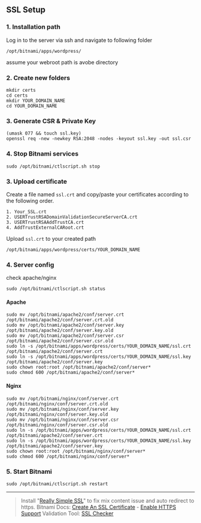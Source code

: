 ## SSL Setup

### 1. Installation path
Log in to the server via ssh and navigate to following folder
```
/opt/bitnami/apps/wordpress/
```
assume your webroot path is avobe directory

### 2. Create new folders 
```
mkdir certs
cd certs
mkdir YOUR_DOMAIN_NAME
cd YOUR_DOMAIN_NAME
```
### 3. Generate CSR & Private Key
```
(umask 077 && touch ssl.key)
openssl req -new -newkey RSA:2048 -nodes -keyout ssl.key -out ssl.csr
```

### 4. Stop Bitnami services

``sudo /opt/bitnami/ctlscript.sh stop``

### 3. Upload certificate

Create a file named `ssl.crt` and copy/paste your certificates according to the following order.
```
1. Your_SSL.crt
2. USERTrustRSADomainValidationSecureServerCA.crt
3. USERTrustRSAAddTrustCA.crt
4. AddTrustExternalCARoot.crt
```

Upload `ssl.crt` to your created path

``/opt/bitnami/apps/wordpress/certs/YOUR_DOMAIN_NAME``

### 4. Server config

check apache/nginx

```sudo /opt/bitnami/ctlscript.sh status```

#### Apache
```
sudo mv /opt/bitnami/apache2/conf/server.crt /opt/bitnami/apache2/conf/server.crt.old
sudo mv /opt/bitnami/apache2/conf/server.key /opt/bitnami/apache2/conf/server.key.old
sudo mv /opt/bitnami/apache2/conf/server.csr /opt/bitnami/apache2/conf/server.csr.old
sudo ln -s /opt/bitnami/apps/wordpress/certs/YOUR_DOMAIN_NAME/ssl.crt /opt/bitnami/apache2/conf/server.crt
sudo ln -s /opt/bitnami/apps/wordpress/certs/YOUR_DOMAIN_NAME/ssl.key /opt/bitnami/apache2/conf/server.key
sudo chown root:root /opt/bitnami/apache2/conf/server*
sudo chmod 600 /opt/bitnami/apache2/conf/server*
```

#### Nginx
```
sudo mv /opt/bitnami/nginx/conf/server.crt /opt/bitnami/nginx/conf/server.crt.old
sudo mv /opt/bitnami/nginx/conf/server.key /opt/bitnami/nginx/conf/server.key.old
sudo mv /opt/bitnami/nginx/conf/server.csr /opt/bitnami/nginx/conf/server.csr.old
sudo ln -s /opt/bitnami/apps/wordpress/certs/YOUR_DOMAIN_NAME/ssl.crt /opt/bitnami/apache2/conf/server.crt
sudo ln -s /opt/bitnami/apps/wordpress/certs/YOUR_DOMAIN_NAME/ssl.key /opt/bitnami/apache2/conf/server.key
sudo chown root:root /opt/bitnami/nginx/conf/server*
sudo chmod 600 /opt/bitnami/nginx/conf/server*
```

### 5. Start Bitnami

``sudo /opt/bitnami/ctlscript.sh restart``

<hr>

> Install "<a href="https://wordpress.org/plugins/really-simple-ssl/">Really Simple SSL</a>" to fix mix content issue and auto redirect to https.
> Bitnami Docs: <a href="https://docs.bitnami.com/bch/infrastructure/lamp/administration/create-ssl-certificate-apache/">Create An SSL Certificate</a> - <a href="https://docs.bitnami.com/bch/infrastructure/lamp/administration/enable-https-ssl-apache/">Enable HTTPS Support</a> 
> Validation Tool: <a href="https://www.sslchecker.com/sslchecker">SSL Checker</a>

